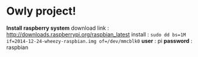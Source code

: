 Owly project!
===================

**Install raspberry system**
download link : http://downloads.raspberrypi.org/raspbian_latest
install : 
`sudo dd bs=1M if=2014-12-24-wheezy-raspbian.img of=/dev/mmcblk0`
**user** : pi
**password** : raspbian
